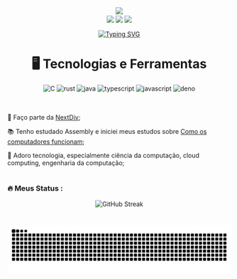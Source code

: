 <div align="center">
  <img height="240" src="https://cdn.discordapp.com/attachments/905555878877470741/1222964781728796703/image.png?ex=661821b5&is=6605acb5&hm=4143c3ad38acc695d1850b43178f4fd1059e82f06b47d1fd42751377fef05719&"  />
</div>

<div align="center">
  <a href="https://www.instagram.com/renat0w0/" target="_blank"><img src="https://img.shields.io/badge/-Instagram-%23E4405F?style=for-the-badge&logo=instagram&logoColor=white" target="_blank"></a>
  <a href = "mailto:renatogabrielalves@gmail.com"><img src="https://img.shields.io/badge/-Gmail-%23333?style=for-the-badge&logo=gmail&logoColor=white" target="_blank"></a>
  <a href="https://www.linkedin.com/in/renato-alves-b08826296/" target="_blank"><img src="https://img.shields.io/badge/-LinkedIn-%230077B5?style=for-the-badge&logo=linkedin&logoColor=white" target="_blank"></a>
</div>

<p align="center">
<a href="https://git.io/typing-svg">
<img src="https://readme-typing-svg.demolab.com?font=Fira+Code&weight=440&size=22&pause=1000&color=02E5F7&center=true&vCenter=true&random=false&width=440&height=45&lines=Hello!+%F0%9F%91%8B%F0%9F%8F%BB+I'm+renat0w0+;I+love+technology+%F0%9F%A9%B5;Always+learning+new+things+%F0%9F%93%96" alt="Typing SVG" /></a>
</p>

 <h1 align="center">🖥️ Tecnologias e Ferramentas</h1> 

<div align="center">
  <img src="https://cdn.jsdelivr.net/gh/devicons/devicon@latest/icons/c/c-original.svg" height="40" alt="C"  />
  <img src="https://cdn.jsdelivr.net/gh/devicons/devicon@latest/icons/rust/rust-original.svg" height="40" alt="rust"  />
  <img src="https://cdn.jsdelivr.net/gh/devicons/devicon@latest/icons/java/java-original.svg" height="40" alt="java"  />
  <img src="https://cdn.jsdelivr.net/gh/devicons/devicon@latest/icons/typescript/typescript-original.svg" height="40" alt="typescript"  />
  <img src="https://cdn.jsdelivr.net/gh/devicons/devicon@latest/icons/javascript/javascript-original.svg" height="40" alt="javascript"  />
  <img src="https://cdn.jsdelivr.net/gh/devicons/devicon@latest/icons/denojs/denojs-original.svg" height="40" alt="deno"  />
</div>

</br>
</br>
<div display="inline-block">
 <p align="left">🩵 Faço parte da <a href="https://github.com/NextDiv/">NextDiv</a>;</p>
 <p align="left">📚 Tenho estudado Assembly e iniciei meus estudos sobre <a href="https://www.nand2tetris.org/">Como os computadores funcionam</a>;</p>
 <p align="left">🌱 Adoro tecnologia, especialmente ciência da computação, cloud computing, engenharia da computação;</p>
</div>

#

<h3 align="left">🔥  Meus Status :</h3>



<div align="center">
  <img src="https://streak-stats.demolab.com?user=renat0w0&theme=react&hide_border=false&locale=pt_BR&date_format=M%20j%5B%2C%20Y%5D&card_width=500&background=-80%2C1D1D1D%2C272727&fire=EA8903" alt="GitHub Streak" /></a>
</div>

#

<div align="center">
  
![Snake animation](https://github.com/renat0w0/renat0w0/blob/output/github-contribution-grid-snake.svg)
</div>

